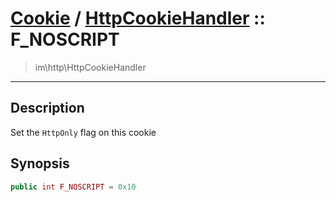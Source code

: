 # [Cookie](cookie.md) / [HttpCookieHandler](cookie-HttpCookieHandler.md) :: F_NOSCRIPT
 > im\http\HttpCookieHandler
____

## Description
Set the `HttpOnly` flag on this cookie

## Synopsis
```php
public int F_NOSCRIPT = 0x10
```
